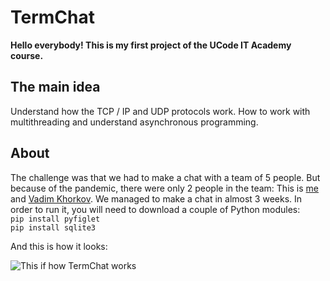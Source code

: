 <h1>TermChat</h1>

**Hello everybody! This is my first project of the UCode IT Academy course.**

## The main idea

Understand how the TCP / IP and UDP protocols work. How to work with multithreading and understand asynchronous programming.

## About

The challenge was that we had to make a chat with a team of 5 people. But because of the pandemic, there were only 2 people in the team: This is <a href='https://github.com/Yevhenii443'>me</a> and <a href='https://github.com/Vadrrrr'>Vadim Khorkov</a>. We managed to make a chat in almost 3 weeks. In order to run it, you will need to download a couple of Python modules: \
<code>pip install pyfiglet</code> \
<code>pip install sqlite3</code>

And this is how it looks:

![This if how TermChat works](https://github.com/Yevhenii443/TermChat/blob/master/.gif/TermChat.gif)
